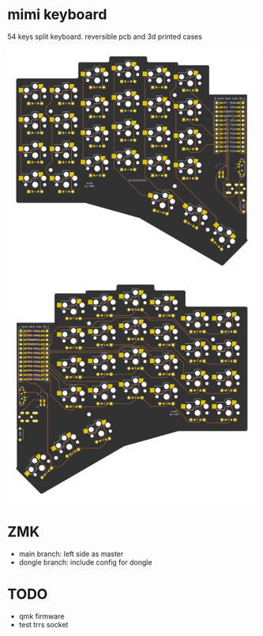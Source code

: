 # mimi keyboard

54 keys split keyboard.
reversible pcb and 3d printed cases

![top pcb](./ergogen/output/images/board-top.png)
![bottom pcb](./ergogen/output/images/board-bottom.png)

# ZMK
- main branch: left side as master
- dongle branch: include config for dongle

# TODO
- qmk firmware
- test trrs socket
